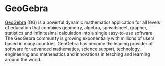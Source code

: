 # GeoGebra
[GeoGebra](https://www.geogebra.org/) (GG) is a powerful dynamic mathematics application for all levels of education that combines geometry, algebra, spreadsheet, grapher, statistics and infinitesimal calculation into a single easy-to-use software. The GeoGebra community is growing exponentially with millions of users based in many countries. GeoGebra has become the leading provider of software for advanced mathematics, science support, technology, engineering and mathematics and innovations in teaching and learning around the world.
